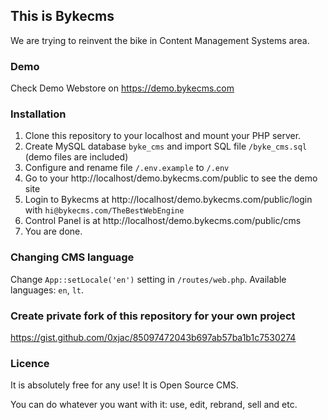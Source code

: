 ## This is Bykecms

We are trying to reinvent the bike in Content Management Systems area.

### Demo

Check Demo Webstore on https://demo.bykecms.com

### Installation

1. Clone this repository to your localhost and mount your PHP server.
2. Create MySQL database `byke_cms` and import SQL file `/byke_cms.sql` (demo files are included)
3. Configure and rename file `/.env.example` to `/.env`
4. Go to your http://localhost/demo.bykecms.com/public to see the demo site
5. Login to Bykecms at http://localhost/demo.bykecms.com/public/login with `hi@bykecms.com/TheBestWebEngine`
6. Control Panel is at http://localhost/demo.bykecms.com/public/cms
7. You are done.

### Changing CMS language

Change `App::setLocale('en')` setting in `/routes/web.php`. Available languages: `en`, `lt`.

### Create private fork of this repository for your own project

https://gist.github.com/0xjac/85097472043b697ab57ba1b1c7530274

### Licence

It is absolutely free for any use! It is Open Source CMS.

You can do whatever you want with it: use, edit, rebrand, sell and etc. 